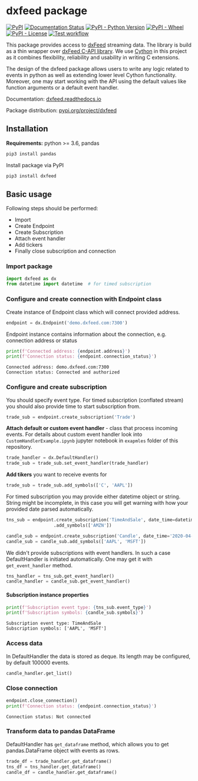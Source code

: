 # dxfeed package

[![PyPI](https://img.shields.io/pypi/v/dxfeed)](https://pypi.org/project/dxfeed/)
[![Documentation Status](https://readthedocs.org/projects/dxfeed/badge/?version=latest)](https://dxfeed.readthedocs.io/en/latest/?badge=latest)
[![PyPI - Python Version](https://img.shields.io/pypi/pyversions/dxfeed)](https://pypi.org/project/dxfeed/)
[![PyPI - Wheel](https://img.shields.io/pypi/wheel/dxfeed)](https://pypi.org/project/dxfeed/)
[![PyPI - License](https://img.shields.io/pypi/l/dxfeed)](https://github.com/dxFeed/dxfeed-python-api/blob/master/LICENSE)
[![Test workflow](https://github.com/dxFeed/dxfeed-python-api/workflows/Test%20package/badge.svg)](https://github.com/dxFeed/dxfeed-python-api/actions)



This package provides access to [dxFeed](https://www.dxfeed.com/) streaming data.
The library is build as a thin wrapper over [dxFeed C-API library](https://github.com/dxFeed/dxfeed-c-api).
We use [Cython](https://cython.org/) in this project as it combines flexibility, reliability and
usability in writing C extensions.

The design of the dxfeed package allows users to write any logic related to events in python as well as 
extending lower level Cython functionality. Moreover, one may start working with the API using the default 
values like function arguments or a default event handler.

Documentation: [dxfeed.readthedocs.io](https://dxfeed.readthedocs.io/en/latest/)

Package distribution: [pypi.org/project/dxfeed](https://pypi.org/project/dxfeed/)

## Installation

**Requirements:** python >= 3.6, pandas

```python
pip3 install pandas
```

Install package via PyPI

```python
pip3 install dxfeed
``` 

## Basic usage

Following steps should be performed:

* Import
* Create Endpoint
* Create Subscription
* Attach event handler
* Add tickers
* Finally close subscription and connection 

### Import package

```python
import dxfeed as dx
from datetime import datetime  # for timed subscription
```

### Configure and create connection with Endpoint class
Create instance of Endpoint class which will connect provided address. 


```python
endpoint = dx.Endpoint('demo.dxfeed.com:7300')
```

Endpoint instance contains information about the connection, e.g. connection address or status


```python
print(f'Connected address: {endpoint.address}')
print(f'Connection status: {endpoint.connection_status}')
```

```text
Connected address: demo.dxfeed.com:7300
Connection status: Connected and authorized
```

### Configure and create subscription
You should specify event type. For timed subscription (conflated stream) you should also provide time to start subscription from.


```python
trade_sub = endpoint.create_subscription('Trade')
```

**Attach default or custom event handler** - class that process incoming events. For details about custom
event handler look into `CustomHandlerExample.ipynb` jupyter notebook in `exapmles` folder of this repository.


```python
trade_handler = dx.DefaultHandler()
trade_sub = trade_sub.set_event_handler(trade_handler)
```

**Add tikers** you want to receive events for


```python
trade_sub = trade_sub.add_symbols(['C', 'AAPL'])
```

For timed subscription you may provide either datetime object or string. String might be incomplete, in 
this case you will get warning with how your provided date parsed automatically. 


```python
tns_sub = endpoint.create_subscription('TimeAndSale', date_time=datetime.now()) \
                  .add_symbols(['AMZN'])
```


```python
candle_sub = endpoint.create_subscription('Candle', date_time='2020-04-16 13:05')
candle_sub = candle_sub.add_symbols(['AAPL', 'MSFT'])
```

We didn't provide subscriptions with event handlers. In such a case DefaultHandler is initiated automatically.
One may get it with `get_event_handler` method.

```python
tns_handler = tns_sub.get_event_handler()
candle_handler = candle_sub.get_event_handler()
```

#### Subscription instance properties


```python
print(f'Subscription event type: {tns_sub.event_type}')
print(f'Subscription symbols: {candle_sub.symbols}')
```

```text
Subscription event type: TimeAndSale
Subscription symbols: ['AAPL', 'MSFT']
```

### Access data
In DefaultHandler the data is stored as deque. Its length may be configured, by default 100000 events.

```python
candle_handler.get_list()
```

### Close connection


```python
endpoint.close_connection()
print(f'Connection status: {endpoint.connection_status}')
```

```text
Connection status: Not connected
```

### Transform data to pandas DataFrame

DefaultHandler has `get_dataframe` method, which allows you to get pandas.DataFrame object with events as rows.

```python
trade_df = trade_handler.get_dataframe()
tns_df = tns_handler.get_dataframe()
candle_df = candle_handler.get_dataframe()
```
